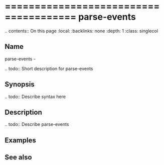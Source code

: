 

======================================
parse-events
======================================

.. contents:: On this page
    :local:
    :backlinks: none
    :depth: 1
    :class: singlecol

Name
----
parse-events - 

.. todo::
    Short description for parse-events

Synopsis
--------
.. todo::
   Describe syntax here

Description
-----------
.. todo::
    Describe parse-events

Examples
--------

See also
--------

